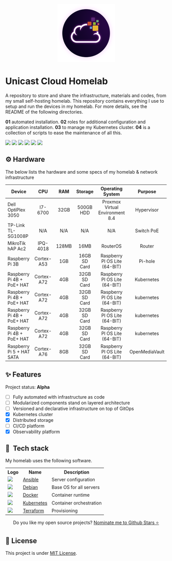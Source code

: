 <p align="center">
<img src="assets/images/unicast_logo.png">
</p>

# Unicast Cloud Homelab

A repository to store and share the infrastructure, materials and codes, from my small self-hosting homelab. This repository contains everything I use to setup and run the devices in my homelab. For more details, see the README of the following directories.

**01** automated installation.
**02** roles for additional configuration and application installation.
**03** to manage my Kubernetes cluster.
**04** is a collection of scripts to ease the maintenance of all this.

<div> 
  <a href="https://www.linkedin.com/in/antoniocarlosjr" target="_blank"><img src="https://img.shields.io/badge/-LinkedIn-%230077B5?style=fflat&logo=linkedin&logoColor=white" target="_blank"></a>
  <a href="http://www.unicastlab.com.br/" target="_blank"><img src="https://img.shields.io/badge/-Website%2fBlog-blue?style=flat&logo=website&logoColor=white&link="_blank"></a> 
  <a href="https://mvp.microsoft.com/en-us/PublicProfile/5004987?fullName=Antonio%20Carlos%20da%20Silva%20Junior" target="_blank"><img src="https://img.shields.io/badge/-MVP%20Profile-blue?style=flat&logo=website&logoColor=white&link="_blank"></a> 
  <a href="https://discord.gg/S6zFKGA7hg" target="_blank"><img src="https://img.shields.io/badge/Discord-7289DA?style=flat&logo=discord&logoColor=white" target="_blank"></a> 
  <a href= "https://www.youtube.com/channel/UCYpdjQbbkBQpDWI1rapkVUA" target="_blank"><img src="https://img.shields.io/badge/YouTube-FF0000?style=flat&logo=youtube&logoColor=white" target="_blank"></a>
  <a href="https://www.instagram.com/unicastlab/" target="_blank"><img src="https://img.shields.io/badge/Instagram-E4405F?style=flat&logo=instagram&logoColor=white" target="_blank"></a>
</div>

## ⚙️ Hardware

The below lists the hardware and some specs of my homelab & network infrastructure

| Device                     | CPU        | RAM   | Storage              | Operating System                | Purpose        |
| ---------------------------|:----------:|:-----:|:--------------------:|:-------------------------------:|:--------------:|
| Dell OptiPlex 3050         | I7-6700    | 32GB  | 500GB HDD            | Proxmox Virtual Environment 8.4 | Hypervisor     |
| TP-Link TL-SG1008P         | N/A        | N/A   | N/A                  | N/A                             | Switch PoE     |
| MikroTik hAP Ac2           | IPQ-4018   | 128MB | 16MB                 | RouterOS                        | Router         |
| Raspberry Pi 3B            | Cortex-A53 | 1GB   | 16GB SD Card         | Raspberry PI OS Lite (64-BIT)   | Pi-hole        |
| Raspberry Pi 4B + PoE+ HAT | Cortex-A72 | 4GB   | 32GB SD Card         | Raspberry PI OS Lite (64-BIT)   | Kubernetes     |
| Raspberry Pi 4B + PoE+ HAT | Cortex-A72 | 4GB   | 32GB SD Card         | Raspberry PI OS Lite (64-BIT)   | kubernetes     |
| Raspberry Pi 4B + PoE+ HAT | Cortex-A72 | 4GB   | 32GB SD Card         | Raspberry PI OS Lite (64-BIT)   | kubernetes     |
| Raspberry Pi 4B + PoE+ HAT | Cortex-A72 | 4GB   | 32GB SD Card         | Raspberry PI OS Lite (64-BIT)   | kubernetes     |
| Raspberry Pi 5 + HAT SATA  | Cortex-A76 | 8GB   | 32GB SD Card         | Raspberry PI OS Lite (64-BIT)   | OpenMediaVault |

## ✨ Features

Project status: **Alpha**

- [ ] Fully automated with infrastructure as code 
- [ ] Modularized components stand on layered architecture
- [ ] Versioned and declarative infrastructure on top of GitOps
- [x] Kubernetes cluster
- [x] Distributed storage
- [ ] CI/CD platform
- [x] Observability platform

## :wrench:&nbsp; Tech stack

My homelab uses the following software.

<table>
  <tr>
    <th>Logo</th>
    <th>Name</th>
    <th>Description</th>
  </tr>
  <tr>
    <td><img width="32" src="https://www.vectorlogo.zone/logos/ansible/ansible-icon.svg"></td>
    <td><a href="https://www.ansible.com">Ansible</a></td>
    <td>Server configuration</td>
  </tr>
  <tr>
    <td><img width="32" src="https://www.vectorlogo.zone/logos/debian/debian-icon.svg"></td>
    <td><a href="https://www.debian.org">Debian</a></td>
    <td>Base OS for all servers</td>
  </tr>
  <tr>
    <td><img width="32" src="https://www.vectorlogo.zone/logos/docker/docker-tile.svg"></td>
    <td><a href="https://www.docker.com">Docker</a></td>
    <td>Container runtime</td>
  </tr>
  <tr>
    <td><img width="32" src="https://www.vectorlogo.zone/logos/kubernetes/kubernetes-icon.svg"></td>
    <td><a href="https://kubernetes.io">Kubernetes</a></td>
    <td>Container orchestration</td>
  </tr>
  <tr>
    <td><img width="32" src="https://www.vectorlogo.zone/logos/terraformio/terraformio-icon.svg"></td>
    <td><a href="https://www.terraform.io">Terraform</a></td>
    <td>Provisioning</td>
  </tr>
</table>

<p align='center'>
  Do you like my open source projects? <a href='https://stars.github.com/nominate/'>Nominate me to Github Stars ⭐</a>
</p>

## :memo: License

This project is under [MIT License](./LICENSE).
